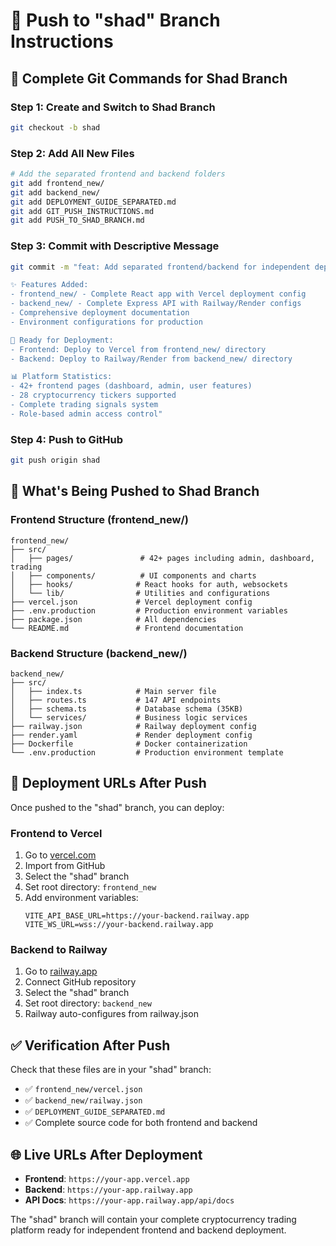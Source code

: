 # 🌿 Push to "shad" Branch Instructions

## 🚀 Complete Git Commands for Shad Branch

### Step 1: Create and Switch to Shad Branch
```bash
git checkout -b shad
```

### Step 2: Add All New Files
```bash
# Add the separated frontend and backend folders
git add frontend_new/
git add backend_new/
git add DEPLOYMENT_GUIDE_SEPARATED.md
git add GIT_PUSH_INSTRUCTIONS.md
git add PUSH_TO_SHAD_BRANCH.md
```

### Step 3: Commit with Descriptive Message
```bash
git commit -m "feat: Add separated frontend/backend for independent deployment

✨ Features Added:
- frontend_new/ - Complete React app with Vercel deployment config
- backend_new/ - Complete Express API with Railway/Render configs
- Comprehensive deployment documentation
- Environment configurations for production

🚀 Ready for Deployment:
- Frontend: Deploy to Vercel from frontend_new/ directory
- Backend: Deploy to Railway/Render from backend_new/ directory

📊 Platform Statistics:
- 42+ frontend pages (dashboard, admin, user features)
- 28 cryptocurrency tickers supported
- Complete trading signals system
- Role-based admin access control"
```

### Step 4: Push to GitHub
```bash
git push origin shad
```

## 📁 What's Being Pushed to Shad Branch

### Frontend Structure (frontend_new/)
```
frontend_new/
├── src/
│   ├── pages/               # 42+ pages including admin, dashboard, trading
│   ├── components/          # UI components and charts
│   ├── hooks/              # React hooks for auth, websockets
│   └── lib/                # Utilities and configurations
├── vercel.json             # Vercel deployment config
├── .env.production         # Production environment variables
├── package.json            # All dependencies
└── README.md               # Frontend documentation
```

### Backend Structure (backend_new/)
```
backend_new/
├── src/
│   ├── index.ts            # Main server file
│   ├── routes.ts           # 147 API endpoints
│   ├── schema.ts           # Database schema (35KB)
│   └── services/           # Business logic services
├── railway.json            # Railway deployment config
├── render.yaml             # Render deployment config
├── Dockerfile              # Docker containerization
└── .env.production         # Production environment template
```

## 🔧 Deployment URLs After Push

Once pushed to the "shad" branch, you can deploy:

### Frontend to Vercel
1. Go to [vercel.com](https://vercel.com)
2. Import from GitHub
3. Select the "shad" branch
4. Set root directory: `frontend_new`
5. Add environment variables:
   ```
   VITE_API_BASE_URL=https://your-backend.railway.app
   VITE_WS_URL=wss://your-backend.railway.app
   ```

### Backend to Railway
1. Go to [railway.app](https://railway.app)
2. Connect GitHub repository
3. Select the "shad" branch  
4. Set root directory: `backend_new`
5. Railway auto-configures from railway.json

## ✅ Verification After Push

Check that these files are in your "shad" branch:
- ✅ `frontend_new/vercel.json`
- ✅ `backend_new/railway.json`
- ✅ `DEPLOYMENT_GUIDE_SEPARATED.md`
- ✅ Complete source code for both frontend and backend

## 🌐 Live URLs After Deployment

- **Frontend**: `https://your-app.vercel.app`
- **Backend**: `https://your-app.railway.app`
- **API Docs**: `https://your-app.railway.app/api/docs`

The "shad" branch will contain your complete cryptocurrency trading platform ready for independent frontend and backend deployment.